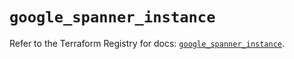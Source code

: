 # `google_spanner_instance`

Refer to the Terraform Registry for docs: [`google_spanner_instance`](https://registry.terraform.io/providers/hashicorp/google-beta/5.37.0/docs/resources/google_spanner_instance).

